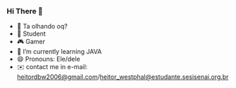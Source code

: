 ### Hi There 👋

<!--
**HeitorWestphal/HeitorWestphal** is a ✨ _special_ ✨ repository because its `README.md` (this file) appears on your GitHub profile.

Here are some ideas to get you started:

- 🔭 Estudante
- 🌱 I’m currently learning ...
- 👯 I’m looking to collaborate on ...
- 🤔 I’m looking for help with ...
- 💬 Ask me about ...
- 📫 How to reach me: ...
- 😄 Pronouns: ...
- ⚡ Fun fact: ... 
-->
- 🤨 Ta olhando oq?
-  🔭 Student
-  🎮 Gamer
-  🌱 I’m currently learning JAVA
-  😄 Pronouns: Ele/dele
-  ✉️ contact me in e-mail: heitordbw2006@gmail.com/heitor_westphal@estudante.sesisenai.org.br  

